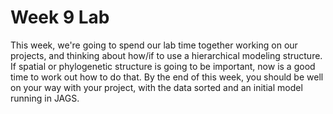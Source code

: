 Week 9 Lab
========================================================

This week, we're going to spend our lab time together working on our projects, and thinking about how/if to use a hierarchical modeling structure. If spatial or phylogenetic structure is going to be important, now is a good time to work out how to do that. By the end of this week, you should be well on your way with your project, with the data sorted and an initial model running in JAGS.




